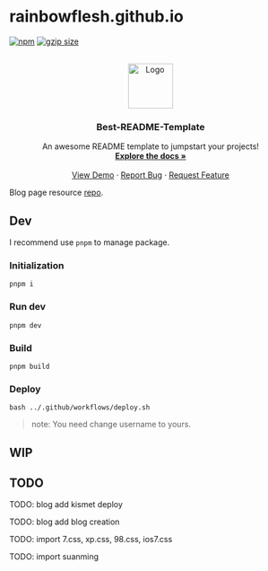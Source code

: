 # rainbowflesh.github.io

[![npm](https://98badges.now.sh/api/version)](1)
[![gzip size](https://98badges.now.sh/api/size)](https://unpkg.com/98.css)
<!-- PROJECT LOGO -->
<br />
<div align="center">
  <a href="https://github.com/othneildrew/Best-README-Template">
    <img src="images/logo.png" alt="Logo" width="80" height="80">
  </a>

  <h3 align="center">Best-README-Template</h3>

  <p align="center">
    An awesome README template to jumpstart your projects!
    <br />
    <a href="https://github.com/othneildrew/Best-README-Template"><strong>Explore the docs »</strong></a>
    <br />
    <br />
    <a href="https://github.com/othneildrew/Best-README-Template">View Demo</a>
    ·
    <a href="https://github.com/othneildrew/Best-README-Template/issues">Report Bug</a>
    ·
    <a href="https://github.com/othneildrew/Best-README-Template/issues">Request Feature</a>
  </p>
</div>

Blog page resource [repo](https://github.com/rainbowflesh/rainbowflesh.github.io).

## Dev

I recommend use `pnpm` to manage package.

### Initialization

```shell
pnpm i
```

### Run dev

```shell
pnpm dev
```

### Build

```shell
pnpm build
```

### Deploy

```shell
bash ../.github/workflows/deploy.sh
```

> note: You need change username to yours.

## WIP

## TODO

TODO: blog add kismet deploy

TODO: blog add blog creation

TODO: import 7.css, xp.css, 98.css, ios7.css

TODO: import suanming
